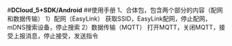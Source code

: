 ﻿#**DCloud_5+SDK/Android**
##使用手册
	1、合体包，包含两个部分的内容（配网和数据传输）
		1）配网（EasyLink）
		获取SSID，EasyLink配网，停止配网，mDNS搜索设备，停止搜索
		2）数据传输（MQTT）
		打开MQTT，关闭MQTT，接受上报消息，停止接受，发送指令

